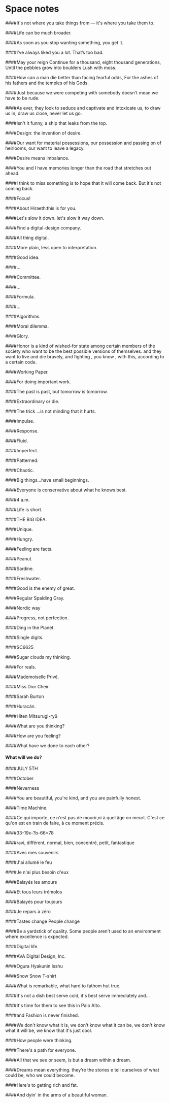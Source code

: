 # Space notes

####It's not where you take things from — it's where you take them to.

####Life can be much broader.

####As soon as you stop wanting something, you get it.

####I’ve always liked you a lot. That’s too bad.

####May your reign Continue for a thousand, eight thousand generations, Until the pebbles grow into boulders Lush with moss.

####How can a man die better than facing fearful odds, For the ashes of his fathers and the temples of his Gods.

####Just because we were competing with somebody doesn't mean we have to be rude.

####As ever, they look to seduce and captivate and intoxicate us, to draw us in, draw us close, never let us go.

####Isn't it funny, a ship that leaks from the top.

####Design: the invention of desire.

####Our want for material possessions, our possession and passing on of heirlooms, our want to leave a legacy.

####Desire means imbalance.

####You and I have memories longer than the road that stretches out ahead.

####I think to miss something is to hope that it will come back. But it's not coming back.

####Focus!

####About Hiraeth:this is for you.

####Let's slow it down. let's slow it way down.

####Find a digital-design company.


####All thing digital.

####More plain, less open to interpretation.

####Good idea.

####…

####Committee.

####…

####Formula.

####…

####Algorithms.

####Moral dilemma.

####Glory.

####Honor is a kind of wished-for state among certain members of the society who want to be the best possible versions of themselves. and they want to live and die bravely, and fighting , you know , with this, according to a certain code.

####Working Paper.

####For doing important work.

####The past is past, but tomorrow is tomorrow.

####Extraordinary or die.

####The trick …is not minding that it hurts.

####Impulse.

####Response.

####Fluid.

####Imperfect.

####Patterned.

####Chaotic.

####Big things…have small beginnings.

####Everyone is conservative about what he knows best.

####4 a.m.

####Life is short.

####THE BIG IDEA.

####Unique.

####Hungry.

####Feeling are facts.

####Peanut.

####Sardine.

####Freshwater.

####Good is the enemy of great.

####Regular Spalding Gray.

####Nordic way

####Progress, not perfection.

####Ding in the Planet.

####Single digits.

####SC6625

####Sugar clouds my thinking.

####For reals.

####Mademoiselle Privé.

####Miss Dior Cheir.

####Sarah Burton

####Huracán.

####Hiten Mitsurugi-ryū

####What are you thinking?

####How are you feeling?

####What have we done to each other? 

#### What will we do?

####JULY 5TH

####October

####Neverness

####You are beautiful, you're kind, and you are painfully honest.

####Time Machine.

####Ce qui importe, ce n'est pas de mourir,ni à quel âge on meurt. C'est ce qu'on est en train de faire, à ce moment précis. 

####33-19x-?b-66=78

####ravi, différent, normal, bien, concentré, petit, fantastique

####Avec mes souvenirs

####J'ai allumé le feu

####Je n'ai plus besoin d'eux 

####Balayés les amours

####Et tous leurs trémolos

####Balayés pour toujours

####Je repars à zéro

####Tastes change  People change

####Be a yardstick of quality. Some people aren’t used to an environment where excellence is expected.

####Digital life.

####AVA Digital Design, Inc.

####Ogura Hyakunin Isshu

####Snow Snow T-shirt

####What is remarkable, what hard to fathom hut true.

####It's not a dish best serve cold, it's best serve immediately and…

####It's time for them to see this in Palo Alto.

####and Fashion is never finished.

####We don't know what it is, we don't know what it can be, we don't know what it will be, we know that it's just cool.

####How people were thinking.

####There's a path for everyone. 

####All that we see or seem, is but a dream within a dream.

####Dreams mean everything. they’re the stories e tell ourselves of what could be, who we could become.

####Here's to getting rich and fat.

####And dyin' in the arms of a beautiful woman.